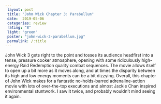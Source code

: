 ```yaml
---
 layout: post
 title: "John Wick Chapter 3: Parabellum"
 date:  2019-05-06
 categories: review
 rating: "8"
 light: "green"
 poster: "john-wick-3-parabellum.jpg"
 permalink: /:title
---
```



John Wick 3 gets right to the point and tosses its audience headfirst into a tense, pressure cooker atmosphere, opening with some ridiculously high-energy Raid Redemption quality combat sequences. The movie allows itself to open up a bit more as it moves along, and at times the disparity between its high and low energy moments can be a bit dizzying. Overall, this chapter of John Wick makes for a fantastic no-holds-barred adrenaline-action movie with lots of over-the-top executions and almost Jackie Chan inspired environmental stuntwork. I saw it twice, and probably wouldn’t mind seeing it again.
